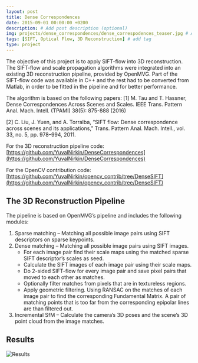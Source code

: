 ```yaml
---
layout: post
title: Dense Correspondences
date: 2015-09-01 00:00:00 +0200
description: # Add post description (optional)
img: projects/dense_correspondences/dense_correspodences_teaser.jpg # Add image post (optional)
tags: [SIFT, Optical Flow, 3D Reconstruction] # add tag
type: project
---
```

The objective of this project is to apply SIFT-flow into 3D reconstruction. The SIFT-flow and scale propagation algorithms were integrated into an existing 3D reconstruction pipeline, provided by OpenMVG. Part of the SIFT-flow code was available in C++ and the rest had to be converted from Matlab, in order to be fitted in the pipeline and for better performance.

The algorithm is based on the following papers:
[1] M. Tau and T. Hassner, Dense Correspondences Across Scenes and Scales. IEEE Trans. Pattern Anal. Mach. Intell. (TPAMI) 38(5): 875-888 (2016)

[2] C. Liu, J. Yuen, and A. Torralba, “SIFT flow: Dense correspondence across scenes and its applications,” Trans. Pattern Anal. Mach. Intell., vol. 33, no. 5, pp. 978–994, 2011.

For the 3D reconstruction pipeline code: [https://github.com/YuvalNirkin/DenseCorrespondences](https://github.com/YuvalNirkin/DenseCorrespondences)

For the OpenCV contribution code: [https://github.com/YuvalNirkin/opencv_contrib/tree/DenseSIFT](https://github.com/YuvalNirkin/opencv_contrib/tree/DenseSIFT)

## The 3D Reconstruction Pipeline
The pipeline is based on OpenMVG’s pipeline and includes the following modules:

1. Sparse matching – Matching all possible image pairs using SIFT descriptors on sparse keypoints.
2. Dense matching – Matching all possible image pairs using SIFT images.
    * For each image pair find their scale maps using the matched sparse SIFT descriptor’s scales as seed.
    * Calculate the SIFT images of each image pair using their scale maps.
    * Do 2-sided SIFT-flow for every image pair and save pixel pairs that moved to each other as matches.
    * Optionally filter matches from pixels that are in textureless regions.
    * Apply geometric filtering. Using RANSAC on the matches of each image pair to find the corresponding Fundamental Matrix. A pair of matching points that is too far from the corresponding epipolar lines are than filtered out.
3.	Incremental SfM – Calculate the camera’s 3D poses and the scene’s 3D point cloud from the image matches.

## Results
![Results]({{site.baseurl}}/assets/img/projects/dense_correspondences/dense_correspondences_results.jpg)